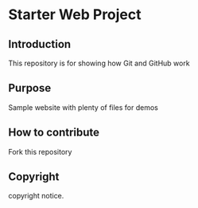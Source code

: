 # Starter Web Project

## Introduction
This repository is for showing how Git and GitHub work

## Purpose

Sample website with plenty of files for demos

## How to contribute
Fork this repository

## Copyright
copyright notice.